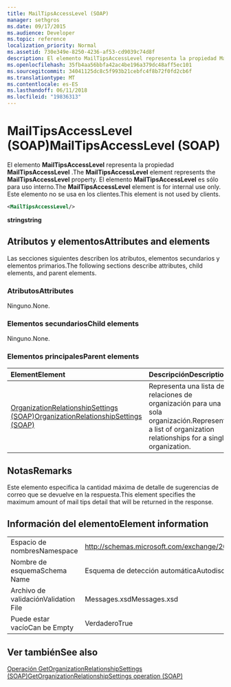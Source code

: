 ```yaml
---
title: MailTipsAccessLevel (SOAP)
manager: sethgros
ms.date: 09/17/2015
ms.audience: Developer
ms.topic: reference
localization_priority: Normal
ms.assetid: 730e349e-8250-4236-af53-cd9039c74d8f
description: El elemento MailTipsAccessLevel representa la propiedad MailTipsAccessLevel. El elemento MailTipsAccessLevel es sólo para uso interno. Este elemento no se usa en los clientes.
ms.openlocfilehash: 35fb4aa56bbfa42ac4be196a379dc48aff5ec101
ms.sourcegitcommit: 34041125dc8c5f993b21cebfc4f8b72f0fd2cb6f
ms.translationtype: MT
ms.contentlocale: es-ES
ms.lasthandoff: 06/11/2018
ms.locfileid: "19836313"
---
```

# <a name="mailtipsaccesslevel-soap"></a><span data-ttu-id="5ddd2-105">MailTipsAccessLevel (SOAP)</span><span class="sxs-lookup"><span data-stu-id="5ddd2-105">MailTipsAccessLevel (SOAP)</span></span>

<span data-ttu-id="5ddd2-106">El elemento **MailTipsAccessLevel** representa la propiedad **MailTipsAccessLevel** .</span><span class="sxs-lookup"><span data-stu-id="5ddd2-106">The **MailTipsAccessLevel** element represents the **MailTipsAccessLevel** property.</span></span> <span data-ttu-id="5ddd2-107">El elemento **MailTipsAccessLevel** es sólo para uso interno.</span><span class="sxs-lookup"><span data-stu-id="5ddd2-107">The **MailTipsAccessLevel** element is for internal use only.</span></span> <span data-ttu-id="5ddd2-108">Este elemento no se usa en los clientes.</span><span class="sxs-lookup"><span data-stu-id="5ddd2-108">This element is not used by clients.</span></span> 
  
```XML
<MailTipsAccessLevel/>
```

 <span data-ttu-id="5ddd2-109">**string**</span><span class="sxs-lookup"><span data-stu-id="5ddd2-109">**string**</span></span>
## <a name="attributes-and-elements"></a><span data-ttu-id="5ddd2-110">Atributos y elementos</span><span class="sxs-lookup"><span data-stu-id="5ddd2-110">Attributes and elements</span></span>

<span data-ttu-id="5ddd2-111">Las secciones siguientes describen los atributos, elementos secundarios y elementos primarios.</span><span class="sxs-lookup"><span data-stu-id="5ddd2-111">The following sections describe attributes, child elements, and parent elements.</span></span>
  
### <a name="attributes"></a><span data-ttu-id="5ddd2-112">Atributos</span><span class="sxs-lookup"><span data-stu-id="5ddd2-112">Attributes</span></span>

<span data-ttu-id="5ddd2-113">Ninguno.</span><span class="sxs-lookup"><span data-stu-id="5ddd2-113">None.</span></span>
  
### <a name="child-elements"></a><span data-ttu-id="5ddd2-114">Elementos secundarios</span><span class="sxs-lookup"><span data-stu-id="5ddd2-114">Child elements</span></span>

<span data-ttu-id="5ddd2-115">Ninguno.</span><span class="sxs-lookup"><span data-stu-id="5ddd2-115">None.</span></span>
  
### <a name="parent-elements"></a><span data-ttu-id="5ddd2-116">Elementos principales</span><span class="sxs-lookup"><span data-stu-id="5ddd2-116">Parent elements</span></span>

|<span data-ttu-id="5ddd2-117">**Element**</span><span class="sxs-lookup"><span data-stu-id="5ddd2-117">**Element**</span></span>|<span data-ttu-id="5ddd2-118">**Descripción**</span><span class="sxs-lookup"><span data-stu-id="5ddd2-118">**Description**</span></span>|
|:-----|:-----|
|[<span data-ttu-id="5ddd2-119">OrganizationRelationshipSettings (SOAP)</span><span class="sxs-lookup"><span data-stu-id="5ddd2-119">OrganizationRelationshipSettings (SOAP)</span></span>](organizationrelationshipsettings-soap.md) <br/> |<span data-ttu-id="5ddd2-120">Representa una lista de relaciones de organización para una sola organización.</span><span class="sxs-lookup"><span data-stu-id="5ddd2-120">Represents a list of organization relationships for a single organization.</span></span>  <br/> |
   
## <a name="remarks"></a><span data-ttu-id="5ddd2-121">Notas</span><span class="sxs-lookup"><span data-stu-id="5ddd2-121">Remarks</span></span>

<span data-ttu-id="5ddd2-122">Este elemento especifica la cantidad máxima de detalle de sugerencias de correo que se devuelve en la respuesta.</span><span class="sxs-lookup"><span data-stu-id="5ddd2-122">This element specifies the maximum amount of mail tips detail that will be returned in the response.</span></span>
  
## <a name="element-information"></a><span data-ttu-id="5ddd2-123">Información del elemento</span><span class="sxs-lookup"><span data-stu-id="5ddd2-123">Element information</span></span>

|||
|:-----|:-----|
|<span data-ttu-id="5ddd2-124">Espacio de nombres</span><span class="sxs-lookup"><span data-stu-id="5ddd2-124">Namespace</span></span>  <br/> |http://schemas.microsoft.com/exchange/2010/Autodiscover  <br/> |
|<span data-ttu-id="5ddd2-125">Nombre de esquema</span><span class="sxs-lookup"><span data-stu-id="5ddd2-125">Schema Name</span></span>  <br/> |<span data-ttu-id="5ddd2-126">Esquema de detección automática</span><span class="sxs-lookup"><span data-stu-id="5ddd2-126">Autodiscover schema</span></span>  <br/> |
|<span data-ttu-id="5ddd2-127">Archivo de validación</span><span class="sxs-lookup"><span data-stu-id="5ddd2-127">Validation File</span></span>  <br/> |<span data-ttu-id="5ddd2-128">Messages.xsd</span><span class="sxs-lookup"><span data-stu-id="5ddd2-128">Messages.xsd</span></span>  <br/> |
|<span data-ttu-id="5ddd2-129">Puede estar vacío</span><span class="sxs-lookup"><span data-stu-id="5ddd2-129">Can be Empty</span></span>  <br/> |<span data-ttu-id="5ddd2-130">Verdadero</span><span class="sxs-lookup"><span data-stu-id="5ddd2-130">True</span></span>  <br/> |
   
## <a name="see-also"></a><span data-ttu-id="5ddd2-131">Ver también</span><span class="sxs-lookup"><span data-stu-id="5ddd2-131">See also</span></span>



[<span data-ttu-id="5ddd2-132">Operación GetOrganizationRelationshipSettings (SOAP)</span><span class="sxs-lookup"><span data-stu-id="5ddd2-132">GetOrganizationRelationshipSettings operation (SOAP)</span></span>](getorganizationrelationshipsettings-operation-soap.md)

